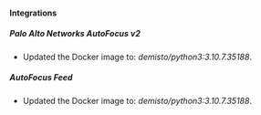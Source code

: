 #### Integrations
##### Palo Alto Networks AutoFocus v2
- Updated the Docker image to: *demisto/python3:3.10.7.35188*.
##### AutoFocus Feed
- Updated the Docker image to: *demisto/python3:3.10.7.35188*.
